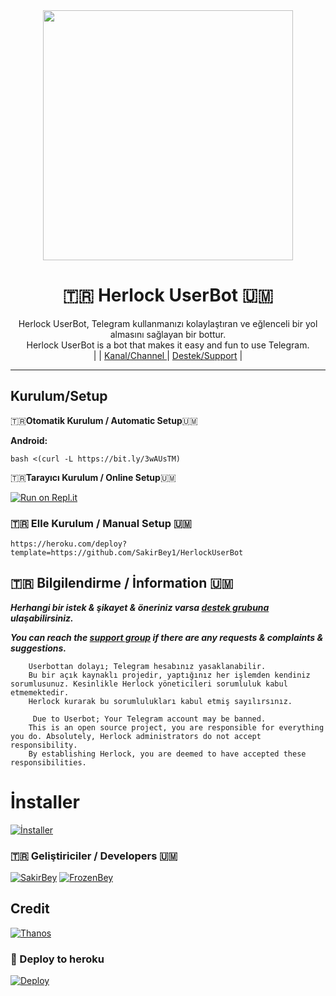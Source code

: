 
<div align="center">
  <img src="https://i.hizliresim.com/bedvs8y.jpg" width="400" height="400">
  <h1>🇹🇷 Herlock UserBot 🇺🇲</h1>
</div>
<p align="center">
    Herlock UserBot, Telegram kullanmanızı kolaylaştıran ve eğlenceli bir yol almasını sağlayan bir bottur. <br>
    Herlock UserBot is a bot that makes it easy and fun to use Telegram.
    <br>
        |
         |
        <a href="https://t.me/HerlockUserBot1">Kanal/Channel </a> |
        <a href="https://t.me/HerlockSupport1">Destek/Support</a> |
    <br>
</p>

----
## Kurulum/Setup
 🇹🇷**Otomatik Kurulum / Automatic Setup**🇺🇲

**Android:** 

`bash <(curl -L https://bit.ly/3wAUsTM)`

🇹🇷**Tarayıcı Kurulum / Online Setup**🇺🇲

[![Run on Repl.it](https://replit.com/badge/github/sakirbey1/herlockinstaller)](https://replit.com/@SakirBey1/Herlockinstaller-1#main.sh)

### 🇹🇷 Elle Kurulum / Manual Setup 🇺🇲

` https://heroku.com/deploy?template=https://github.com/SakirBey1/HerlockUserBot `

## 🇹🇷 Bilgilendirme / İnformation 🇺🇲
***Herhangi bir istek & şikayet & öneriniz varsa [destek grubuna](https://t.me/HerlockSupport1) ulaşabilirsiniz.***

***You can reach the [support group](https://t.me/HerlockSupport1) if there are any requests & complaints & suggestions.***
```
    Userbottan dolayı; Telegram hesabınız yasaklanabilir.
    Bu bir açık kaynaklı projedir, yaptığınız her işlemden kendiniz sorumlusunuz. Kesinlikle Herlock yöneticileri sorumluluk kabul etmemektedir.
    Herlock kurarak bu sorumlulukları kabul etmiş sayılırsınız.
```

```
     Due to Userbot; Your Telegram account may be banned.
    This is an open source project, you are responsible for everything you do. Absolutely, Herlock administrators do not accept responsibility.
    By establishing Herlock, you are deemed to have accepted these responsibilities.
```

# İnstaller

[![İnstaller](https://imgyukle.com/f/2021/12/15/kfez7G.png)](https://github.com/SakirBey1/herlockinstaller)

### 🇹🇷 Geliştiriciler / Developers 🇺🇲
  [![SakirBey](https://github.com/SakirBey1.png?size=100)](https://github.com/SakirBey1)
 [![FrozenBey](https://github.com/frozenbey.png?size=100)](https://github.com/frozenbey)

## Credit
[![Thanos](https://github.com/SakirBey1.png?size=100)](https://t.me/ThAnOs_31)

### 🚀 Deploy to heroku
[![Deploy](https://www.herokucdn.com/deploy/button.svg)](https://heroku.com/deploy?template=https://github.com/SakirBey1/HerlockUserBot)
